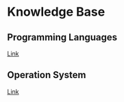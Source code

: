 # Knowledge Base

## Programming Languages
[Link](languages/README.md)

## Operation System
[Link](os/README.md)